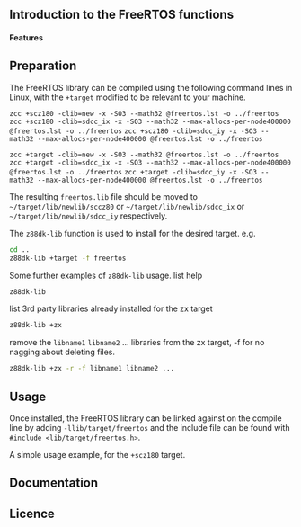 ## Introduction to the FreeRTOS functions


#### Features


## Preparation

The FreeRTOS library can be compiled using the following command lines in Linux, with the `+target` modified to be relevant to your machine.

`zcc +scz180 -clib=new -x -SO3 --math32 @freertos.lst -o ../freertos`
`zcc +scz180 -clib=sdcc_ix -x -SO3 --math32 --max-allocs-per-node400000 @freertos.lst -o ../freertos`
`zcc +scz180 -clib=sdcc_iy -x -SO3 --math32 --max-allocs-per-node400000 @freertos.lst -o ../freertos`

`zcc +target -clib=new -x -SO3 --math32 @freertos.lst -o ../freertos`
`zcc +target -clib=sdcc_ix -x -SO3 --math32 --max-allocs-per-node400000 @freertos.lst -o ../freertos`
`zcc +target -clib=sdcc_iy -x -SO3 --math32 --max-allocs-per-node400000 @freertos.lst -o ../freertos`

The resulting `freertos.lib` file should be moved to `~/target/lib/newlib/sccz80` or `~/target/lib/newlib/sdcc_ix` or `~/target/lib/newlib/sdcc_iy` respectively.

The `z88dk-lib` function is used to install for the desired target. e.g.

```bash
cd ..
z88dk-lib +target -f freertos
```

Some further examples of `z88dk-lib` usage.
list help
```bash
z88dk-lib
```
list 3rd party libraries already installed for the zx target
```bash
z88dk-lib +zx
```
remove the `libname1` `libname2` ... libraries from the zx target, -f for no nagging about deleting files.
```bash
z88dk-lib +zx -r -f libname1 libname2 ...
```

## Usage

Once installed, the FreeRTOS library can be linked against on the compile line by adding `-llib/target/freertos` and the include file can be found with `#include <lib/target/freertos.h>`.

A simple usage example, for the `+scz180` target.


## Documentation


## Licence

